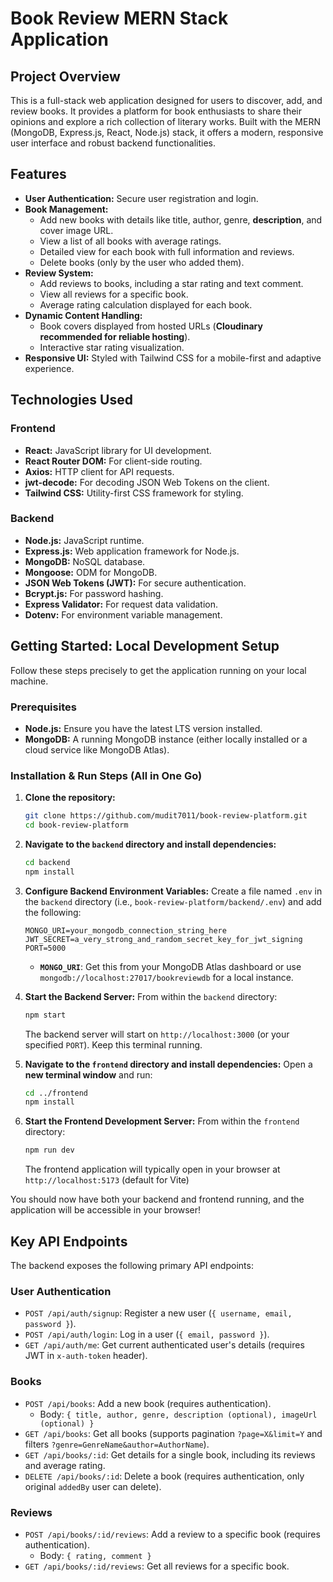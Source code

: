 # Book Review MERN Stack Application

## Project Overview

This is a full-stack web application designed for users to discover, add, and review books. It provides a platform for book enthusiasts to share their opinions and explore a rich collection of literary works. Built with the MERN (MongoDB, Express.js, React, Node.js) stack, it offers a modern, responsive user interface and robust backend functionalities.

## Features

*   **User Authentication:** Secure user registration and login.
*   **Book Management:**
    *   Add new books with details like title, author, genre, **description**, and cover image URL.
    *   View a list of all books with average ratings.
    *   Detailed view for each book with full information and reviews.
    *   Delete books (only by the user who added them).
*   **Review System:**
    *   Add reviews to books, including a star rating and text comment.
    *   View all reviews for a specific book.
    *   Average rating calculation displayed for each book.
*   **Dynamic Content Handling:**
    *   Book covers displayed from hosted URLs (**Cloudinary recommended for reliable hosting**).
    *   Interactive star rating visualization.
*   **Responsive UI:** Styled with Tailwind CSS for a mobile-first and adaptive experience.

## Technologies Used

### Frontend
*   **React:** JavaScript library for UI development.
*   **React Router DOM:** For client-side routing.
*   **Axios:** HTTP client for API requests.
*   **jwt-decode:** For decoding JSON Web Tokens on the client.
*   **Tailwind CSS:** Utility-first CSS framework for styling.

### Backend
*   **Node.js:** JavaScript runtime.
*   **Express.js:** Web application framework for Node.js.
*   **MongoDB:** NoSQL database.
*   **Mongoose:** ODM for MongoDB.
*   **JSON Web Tokens (JWT):** For secure authentication.
*   **Bcrypt.js:** For password hashing.
*   **Express Validator:** For request data validation.
*   **Dotenv:** For environment variable management.

## Getting Started: Local Development Setup

Follow these steps precisely to get the application running on your local machine.

### Prerequisites

*   **Node.js:** Ensure you have the latest LTS version installed.
*   **MongoDB:** A running MongoDB instance (either locally installed or a cloud service like MongoDB Atlas).

### Installation & Run Steps (All in One Go)

1.  **Clone the repository:**
    ```bash
    git clone https://github.com/mudit7011/book-review-platform.git
    cd book-review-platform
    ```

2.  **Navigate to the `backend` directory and install dependencies:**
    ```bash
    cd backend
    npm install
    ```

3.  **Configure Backend Environment Variables:**
    Create a file named `.env` in the `backend` directory (i.e., `book-review-platform/backend/.env`) and add the following:
    ```env
    MONGO_URI=your_mongodb_connection_string_here
    JWT_SECRET=a_very_strong_and_random_secret_key_for_jwt_signing
    PORT=5000
    ```
    *   **`MONGO_URI`**: Get this from your MongoDB Atlas dashboard or use `mongodb://localhost:27017/bookreviewdb` for a local instance.

4.  **Start the Backend Server:**
    From within the `backend` directory:
    ```bash
    npm start
    ```
    The backend server will start on `http://localhost:3000` (or your specified `PORT`). Keep this terminal running.

5.  **Navigate to the `frontend` directory and install dependencies:**
    Open a **new terminal window** and run:
    ```bash
    cd ../frontend 
    npm install
    ```

6.  **Start the Frontend Development Server:**
    From within the `frontend` directory:
    ```bash
    npm run dev
    ```
    The frontend application will typically open in your browser at `http://localhost:5173` (default for Vite)

You should now have both your backend and frontend running, and the application will be accessible in your browser!

## Key API Endpoints

The backend exposes the following primary API endpoints:

### User Authentication
*   `POST /api/auth/signup`: Register a new user (`{ username, email, password }`).
*   `POST /api/auth/login`: Log in a user (`{ email, password }`).
*   `GET /api/auth/me`: Get current authenticated user's details (requires JWT in `x-auth-token` header).

### Books
*   `POST /api/books`: Add a new book (requires authentication).
    *   Body: `{ title, author, genre, description (optional), imageUrl (optional) }`
*   `GET /api/books`: Get all books (supports pagination `?page=X&limit=Y` and filters `?genre=GenreName&author=AuthorName`).
*   `GET /api/books/:id`: Get details for a single book, including its reviews and average rating.
*   `DELETE /api/books/:id`: Delete a book (requires authentication, only original `addedBy` user can delete).

### Reviews
*   `POST /api/books/:id/reviews`: Add a review to a specific book (requires authentication).
    *   Body: `{ rating, comment }`
*   `GET /api/books/:id/reviews`: Get all reviews for a specific book.

